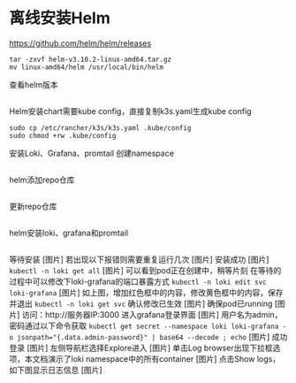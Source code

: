 # 离线安装Helm
https://github.com/helm/helm/releases

```cd /opt/helm
tar -zxvf helm-v3.10.2-linux-amd64.tar.gz
mv linux-amd64/helm /usr/local/bin/helm
```
查看helm版本
```helm version
```
Helm安装chart需要kube config，直接复制k3s.yaml生成kube config
```cd /root #k3s安装时用户主目录
sudo cp /etc/rancher/k3s/k3s.yaml .kube/config
sudo chmod +rw .kube/config
```
安装Loki、Grafana、promtail
创建namespace
```kubectl create ns loki
```
helm添加repo仓库
```helm repo add grafana https://grafana.github.io/helm-charts
```
更新repo仓库
```helm repo update
```
helm安装loki、grafana和promtail
```helm upgrade --install loki grafana/loki-stack --namespace=loki --set grafana.enabled=true
```
等待安装
[图片]
若出现以下报错则需要重复运行几次
[图片]
安装成功
[图片]
```kubectl -n loki get all```
[图片]
可以看到pod正在创建中，稍等片刻
在等待的过程中可以修改下loki-grafana的端口暴露方式
```kubectl -n loki edit svc loki-grafana```
[图片]
如上图，增加红色框中的内容，修改黄色框中的内容，保存并退出
```kubectl -n loki get svc```
确认修改已生效
[图片]
确保pod已running
[图片]
访问：http://服务器IP:3000 进入grafana登录界面
[图片]
用户名为admin，密码通过以下命令获取
```kubectl get secret --namespace loki loki-grafana -o jsonpath="{.data.admin-password}" | base64 --decode ; echo```
[图片]
成功登录
[图片]
左侧导航栏选择Explore进入
[图片]
单击Log browser出现下拉框选项，本文档演示了loki namespace中的所有container
[图片]
点击Show logs，如下图显示日志信息
[图片]
